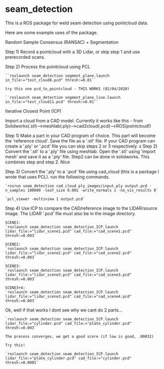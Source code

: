 # seam_detection
This is a ROS package for weld seam detection using pointcloud data.

Here are some example uses of the package.

Random Sample Consensus (RANSAC) + Segmentation

Step 1) Record a pointcloud with a 3D Lidar, or skip step 1 and use prerecorded scans.

Step 2) Process the pointcloud using PCL

    ``roslaunch seam_detection segment_plane.launch in_file:="test_cloud8.pcd" thresh:=0.01``

    try this one pcd_to_pointcloud - THIS WORKS (02/04/2020)

    ``roslaunch seam_detection segment_plane_line.launch in_file:="test_cloud11.pcd" thresh:=0.01``


Iterative Closest Point (ICP)

Import a cloud from a CAD model. Currently it works like this - from Solidworks(.stl)-->meshlab(.ply)-->cad2cloud(.pcd)-->ROS(pointcloud!)


Step 1) Make a part in your CAD program of choice. This part will become the 'reference cloud'. Save the file as a '.stl' file. If your CAD program can create a '.ply' or '.pcd' file you can skip steps 2 or 3 respectively.
    s
Step 2) Convert the '.stl' to a '.ply' file using meshlab. Open the '.stl' using 'import mesh' and save it as a '.ply' file. Step2 can be done in solidworks. This combines step and step 2. Nice

Step 3) Convert the '.ply' to a '.pcd' file using cad_cloud (this is a package I wrote that uses PCL). run the following commands.

    `rosrun seam_detection cad_cloud ply_images/input.ply output.pcd -n_samples 100000 -leaf_size 0.001 -write_normals 1 -no_vis_results 0`

    `pcl_viewer -multiview 1 output.pcd`

Step 4) Use ICP to compare the CAD/reference image to the LIDAR/source image. The LIDAR '.pcd' file must also be in the image directory.

    SCENE1:
    `roslaunch seam_detection seam_detection_ICP.launch lidar_file:="lidar_scene1.pcd" cad_file:="cad_scene1.pcd"  thresh:=0.003`

    SCENE2:
    `roslaunch seam_detection seam_detection_ICP.launch lidar_file:="lidar_scene2.pcd" cad_file:="cad_scene2.pcd"  thresh:=0.003`

    SCENE3:
    `roslaunch seam_detection seam_detection_ICP.launch lidar_file:="lidar_scene3.pcd" cad_file:="cad_scene3.pcd"  thresh:=0.003`

    SCENE3+4:
    `roslaunch seam_detection seam_detection_ICP.launch lidar_file:="lidar_scene3.pcd" cad_file:="cad_scene4.pcd"  thresh:=0.003`


Ok, well if that works I dont see why we cant do 2 parts...


    `roslaunch seam_detection seam_detection_ICP.launch lidar_file:="cylinder.pcd" cad_file:="plate_cylinder.pcd"  thresh:=0.003`

    The process converges, we get a good score (if low is good, .00032)

    Try this!

    `roslaunch seam_detection seam_detection_ICP.launch lidar_file:="plate_cylinder.pcd" cad_file:="cylinder.pcd"  thresh:=0.0001`
